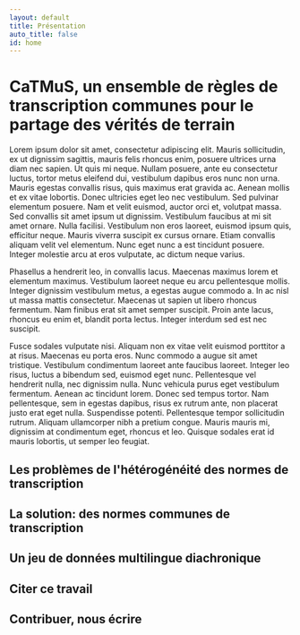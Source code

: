 ```yaml
---
layout: default
title: Présentation
auto_title: false
id: home
---
```


# CaTMuS, un ensemble de règles de transcription communes pour le partage des vérités de terrain

 Lorem ipsum dolor sit amet, consectetur adipiscing elit. Mauris sollicitudin, ex ut dignissim sagittis, mauris felis rhoncus enim, posuere ultrices urna diam nec sapien. Ut quis mi neque. Nullam posuere, ante eu consectetur luctus, tortor metus eleifend dui, vestibulum dapibus eros nunc non urna. Mauris egestas convallis risus, quis maximus erat gravida ac. Aenean mollis et ex vitae lobortis. Donec ultricies eget leo nec vestibulum. Sed pulvinar elementum posuere. Nam et velit euismod, auctor orci et, volutpat massa. Sed convallis sit amet ipsum ut dignissim. Vestibulum faucibus at mi sit amet ornare. Nulla facilisi. Vestibulum non eros laoreet, euismod ipsum quis, efficitur neque. Mauris viverra suscipit ex cursus ornare. Etiam convallis aliquam velit vel elementum. Nunc eget nunc a est tincidunt posuere. Integer molestie arcu at eros vulputate, ac dictum neque varius.

Phasellus a hendrerit leo, in convallis lacus. Maecenas maximus lorem et elementum maximus. Vestibulum laoreet neque eu arcu pellentesque mollis. Integer dignissim vestibulum metus, a egestas augue commodo a. In ac nisl ut massa mattis consectetur. Maecenas ut sapien ut libero rhoncus fermentum. Nam finibus erat sit amet semper suscipit. Proin ante lacus, rhoncus eu enim et, blandit porta lectus. Integer interdum sed est nec suscipit.

Fusce sodales vulputate nisi. Aliquam non ex vitae velit euismod porttitor a at risus. Maecenas eu porta eros. Nunc commodo a augue sit amet tristique. Vestibulum condimentum laoreet ante faucibus laoreet. Integer leo risus, luctus a bibendum sed, euismod eget nunc. Pellentesque vel hendrerit nulla, nec dignissim nulla. Nunc vehicula purus eget vestibulum fermentum. Aenean ac tincidunt lorem. Donec sed tempus tortor. Nam pellentesque, sem in egestas dapibus, risus ex rutrum ante, non placerat justo erat eget nulla. Suspendisse potenti. Pellentesque tempor sollicitudin rutrum. Aliquam ullamcorper nibh a pretium congue. Mauris mauris mi, dignissim at condimentum eget, rhoncus et leo. Quisque sodales erat id mauris lobortis, ut semper leo feugiat. 

## Les problèmes de l'hétérogénéité des normes de transcription



## La solution: des normes communes de transcription


## Un jeu de données multilingue diachronique 


## Citer ce travail



## Contribuer, nous écrire

